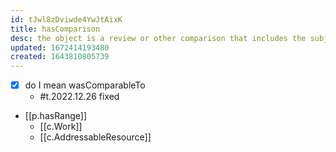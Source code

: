 ```yaml
---
id: tJwl8zDviwde4YwJtAixK
title: hasComparison
desc: the object is a review or other comparison that includes the subject as a comparand
updated: 1672414193480
created: 1643810805739
---
```


- [x] do I mean wasComparableTo
  - #t.2022.12.26 fixed

- [[p.hasRange]]
  - [[c.Work]]
  - [[c.AddressableResource]]
